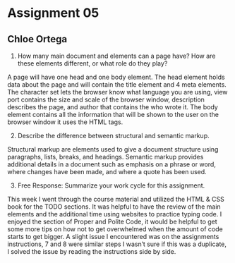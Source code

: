 # Assignment 05
## Chloe Ortega

1. How many main document <head> and <body> elements can a page have? How are these elements different, or what role do they play?

  A page will have one head and one body element. The head element holds data about the page and will contain the title element and 4 meta elements. The character set lets the browser know what language you are using, view port contains the size and scale of the browser window, description describes the page, and author that contains the who wrote it. The body element contains all the information that will be shown to the user on the browser window it uses the HTML tags.

2. Describe the difference between structural and semantic markup.

  Structural markup are elements used to give a document structure using paragraphs, lists, breaks, and headings. Semantic markup provides additional details in a document such as emphasis on a phrase or word, where changes have been made, and where a quote has been used.

3. Free Response: Summarize your work cycle for this assignment.

  This week I went through the course material and utilized the HTML & CSS book for the TODO sections. It was helpful to have the review of the main elements and the additional time using websites to practice typing code. I enjoyed the section of Proper and Polite Code, it would be helpful to get some more tips on how not to get overwhelmed when the amount of code starts to get bigger. A slight issue I encountered was on the assignments instructions, 7 and 8 were similar steps I wasn’t sure if this was a duplicate, I solved the issue by reading the instructions side by side.       
